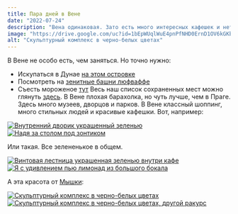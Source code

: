 ```yaml
---
title: Пара дней в Вене
date: "2022-07-24"
description: "Вена одинаковая. Зато есть много интересных кафешек и нет проблем с магазинами всего, что хочешь."
image: "https://drive.google.com/uc?id=1bEpWUqlWuE4pnPfNHD0ErnD1OV6kGKbT"
alt: "Скульптурный комплекс в черно-белых цветах"
---
```


В Вене не особо есть, чем заняться. Но точно нужно:
* Искупаться в Дунае <a href="https://goo.gl/maps/JKp17Gf12hozBgKF9" target="_blank" rel="norferrer"> на этом островке</a>
* Посмотреть на <a href="https://goo.gl/maps/dwGg8kgSFTcxRbjX8" target="_blank" rel="norferrer">зенитные башни люфваффе</a>
* Съесть мороженое <a href="https://goo.gl/maps/ndL99QkcUQtK728Y9" target="_blank" rel="norferrer">тут</a>
Весь наш список сохраненных мест можно глянуть <a href="https://goo.gl/maps/E4AxMHTxLnEUXRtt8" target="_blank" rel="norferrer">здесь</a>. В Вене плохая барахолка, но чуть лучше, чем в Праге. Здесь много музеев, дворцов и парков. В Вене классный шоппинг, много стильных людей и красивые кафешки. Вот, например:

<a href="https://drive.google.com/uc?id=1ScuqbdslDGMEZ2jYkeE9yY2z4ycI_pGw" target="_blank" rel="norferrer">
    <img src="https://drive.google.com/uc?id=1FNbcpToWKT4vJVLE6QhUgimDjCd6J-z1" alt="Внутренний дворик украшенный зеленью" title="Внутренний дворик украшенный зеленью"/>
</a>

<a href="https://drive.google.com/uc?id=1KGm99u11bdHKVWaITQw08-nVIVq42Vj6" target="_blank" rel="norferrer">
    <img src="https://drive.google.com/uc?id=13UWojwYH1SfcU-0YiqNHMreb8-2ybgqq" alt="Надя за столом под зонтиком" title="Надя за столом под зонтиком"/>
</a>

Или такая. Все зелененькое в общем.

<a href="https://drive.google.com/uc?id=1wNrAeOA2BhhE63zLksKW1Z6MfKnH1qwe" target="_blank" rel="norferrer">
    <img src="https://drive.google.com/uc?id=1GuAy94I-uRccoYd_dsaxVxOdjRVAGnFX" alt="Винтовая лестница украшенная зеленью внутри кафе" title="Винтовая лестница украшенная зеленью внутри кафе"/>
</a>

<a href="https://drive.google.com/uc?id=1Pbd-pFsDHhHkeVX54xgtekATt4uAxyGG" target="_blank" rel="norferrer">
    <img src="https://drive.google.com/uc?id=1wOQ9qzhmL8fyojlrb6js90XDM9siHocK" alt="Я с удивлением пью лимонад из большого бокала" title="Я с удивлением пью лимонад из большого бокала"/>
</a>

А эта красота от <a href="https://www.instagram.com/nadytsegelnik/" target="_blank" rel="norferrer">Мышки</a>:

<a href="https://drive.google.com/uc?id=1XFeo_bJarfXNomqPHEvrZvKyGxlK5K-N" target="_blank" rel="norferrer">
    <img src="https://drive.google.com/uc?id=1xf4QJzoQI38q-k8ek7FahX3enpfsOOuS" alt="Скульптурный комплекс в черно-белых цветах" title="Скульптурный комплекс в черно-белых цветах"/>
</a>

<a href="https://drive.google.com/uc?id=17OmUsS57rnzMCCFUbcJoPw65msyDh7Xr" target="_blank" rel="norferrer">
    <img src="https://drive.google.com/uc?id=1bEpWUqlWuE4pnPfNHD0ErnD1OV6kGKbT" alt="Скульптурный комплекс в черно-белых цветах, другой ракурс" title="Скульптурный комплекс в черно-белых цветах, другой ракурс"/>
</a>
